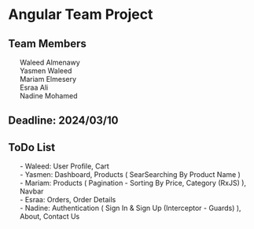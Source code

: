 <h1>Angular Team Project</h1>

<h2>Team Members</h2>

<ul>
    <il>Waleed Almenawy<br></il>
    <il>Yasmen Waleed<br></il>
    <il>Mariam Elmesery<br></il>
    <il>Esraa Ali<br></il>
    <il>Nadine Mohamed<br></il>
</ul>

<h2>Deadline: 2024/03/10</h2>

<h2>ToDo List</h2>

<ul>
    <il>
        - Waleed: User Profile, Cart<br>
    </il>
    <il>
        - Yasmen: Dashboard, Products ( SearSearching By Product Name )<br>
    </il>
    <il>
        - Mariam: Products ( Pagination - Sorting By Price, Category (RxJS) ), Navbar<br>
    </il>
    <il>
        - Esraa: Orders, Order Details<br>
    </il>
    <il>
        - Nadine: Authentication ( Sign In & Sign Up (Interceptor - Guards) ), About, Contact Us<br>
    </il>
</ul>
